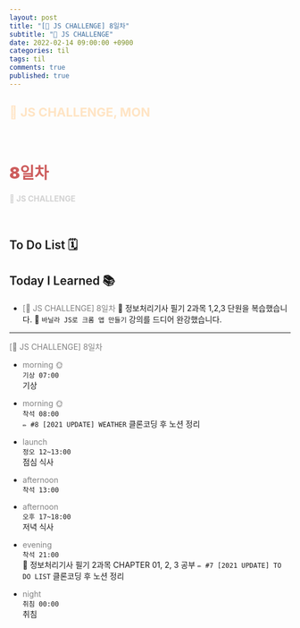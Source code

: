 ```yaml
---
layout: post
title: "[👑 JS CHALLENGE] 8일차"
subtitle: "👑 JS CHALLENGE"
date: 2022-02-14 09:00:00 +0900
categories: til
tags: til
comments: true
published: true
---
```


## <span style="color:Bisque;font-size: 22px">👑 JS CHALLENGE, MON</span>

<br />

# **<span style="font-weight:900;color:indianred">8일차</span>**

**<span style="color:lightgray">👑 JS CHALLENGE</span>**

<br />

## <span style="font-weight:600">To Do List</span> 🗓

## <span style="font-weight:600">Today I Learned</span> 📚

- <span style="color:gray">[👑 JS CHALLENGE] 8일차</span>
  💬 정보처리기사 필기 2과목 1,2,3 단원을 복습했습니다. 
  💬 `바닐라 JS로 크롬 앱 만들기` 강의를 드디어 완강했습니다.

---

<span style="color:gray">[👑 JS CHALLENGE] 8일차</span>

- <span style="color:gray">morning 🌞</span> <br>
  `기상 07:00` <br>
  기상
- <span style="color:gray">morning 🌞</span> <br>
  `착석 08:00` <br>
  `✏️ #8 [2021 UPDATE] WEATHER` 클론코딩 후 노션 정리
- <span style="color:gray">launch</span> <br>
  `정오 12~13:00`<br>
  점심 식사
- <span style="color:gray">afternoon</span> <br>
  `착석 13:00`<br>
  
- <span style="color:gray">afternoon</span> <br>
  `오후 17~18:00`<br>
  저녁 식사
- <span style="color:gray">evening</span> <br>
  `착석 21:00`<br>
  📖 정보처리기사 필기 2과목 CHAPTER 01, 2, 3 공부
  `✏️ #7 [2021 UPDATE] TO DO LIST` 클론코딩 후 노션 정리
- <span style="color:gray">night</span> <br>
  `취침 00:00`<br>
  취침